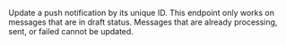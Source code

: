 Update a push notification by its unique ID. This endpoint only works on messages that are in draft status. Messages that are already processing, sent, or failed cannot be updated.
